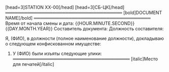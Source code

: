 [head=3]STATION XX-00[/head]
[head=3]СБ-ЦК[/head]
═════════════════════════════════════
[bold]DOCUMENT NAME[/bold]
═════════════════════════════════════
Время от начала смены и дата: {{HOUR.MINUTE.SECOND}} {{DAY.MONTH.YEAR}}
Составитель документа:
Должность составителя:

Я, (ФИО), в должности (полное наименование должности), докладываю о следующем конфискованном имуществе:
1. У (ФИО) были изъяты следующие улики:
═════════════════════════════════════
[italic]Место для печатей[/italic]
